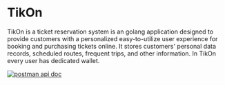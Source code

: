 # TikOn


TikOn is a ticket reservation system is an golang application designed to provide customers with a personalized easy-to-utilize user experience for booking and purchasing tickets online. It stores customers' personal data records, scheduled routes, frequent trips, and other information. In TikOn every user has dedicated wallet.


[![postman api doc](https://documenter.getpostman.com/view/14995830/2s946fdCDM#52da8536-364f-40c8-adc1-483b326dd652 "postman api doc")](https://documenter.getpostman.com/view/14995830/2s946fdCDM#52da8536-364f-40c8-adc1-483b326dd652)

